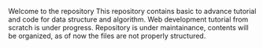 Welcome to the repository 
This repository contains basic to advance tutorial and code for data structure and algorithm. 
Web development tutorial from scratch is under progress.
Repository is under maintainance, contents will be organized, as of now the files are not properly structured. 
